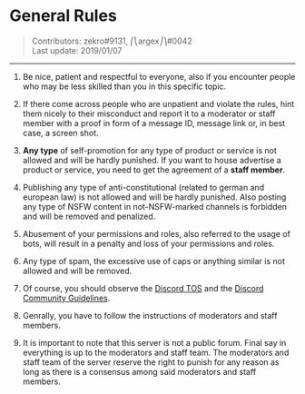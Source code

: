 # General Rules
> Contributors: zekro#9131, ⎛⎝argex⎠⎞#0042  
> Last update:  2019/01/07

---

1. Be nice, patient and respectful to everyone, also if you encounter people who may be less skilled than you in this specific topic.

2. If there come across people who are unpatient and violate the rules, hint them nicely to their misconduct and report it to a moderator or staff member with a proof in form of a message ID, message link or, in best case, a screen shot.

3. **Any type** of self-promotion for any type of product or service is not allowed and will be hardly punished. If you want to house advertise a product or service, you need to get the agreement of a **staff member**.

4. Publishing any type of anti-constitutional (related to german and european law) is not allowed and will be hardly punished. Also posting any type of NSFW content in not-NSFW-marked channels is forbidden and will be removed and penalized.

5. Abusement of your permissions and roles, also referred to the usage of bots, will result in a penalty and loss of your permissions and roles.

6. Any type of spam, the excessive use of caps or anything similar is not allowed and will be removed.

7. Of course, you should observe the [Discord TOS](https://discordapp.com/terms) and the [Discord Community Guidelines](https://discordapp.com/guidelines).

8. Genrally, you have to follow the instructions of moderators and staff members.

9. It is important to note that this server is not a public forum. Final say in everything is up to the moderators and staff team. The moderators and staff team of the server reserve the right to punish for any reason as long as there is a consensus among said moderators and staff members.